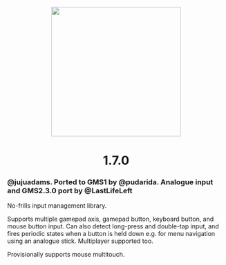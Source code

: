 
<p align="center"><img src="https://raw.githubusercontent.com/JujuAdams/input/master/LOGO_small.png" style="display:block; margin:auto; width:300px"></p>
<h1 align="center">1.7.0</h1>



### @jujuadams. Ported to GMS1 by @pudarida. Analogue input and GMS2.3.0 port by @LastLifeLeft

No-frills input management library.

Supports multiple gamepad axis, gamepad button, keyboard button, and mouse button input. Can also detect long-press and double-tap input, and fires periodic states when a button is held down e.g. for menu navigation using an analogue stick. Multiplayer supported too.

Provisionally supports mouse multitouch.
